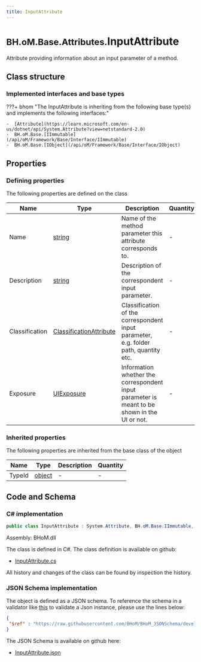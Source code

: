 ```yaml
---
title: InputAttribute
---
```


# <small>BH.oM.Base.Attributes.</small>**InputAttribute**

Attribute providing information about an input parameter of a method.

## Class structure

### Implemented interfaces and base types

???+ bhom "The InputAttribute is inheriting from the following base type(s) and implements the following interfaces:"

    -  [Attribute](https://learn.microsoft.com/en-us/dotnet/api/System.Attribute?view=netstandard-2.0)
    -  BH.oM.Base.[IImmutable](/api/oM/Framework/Base/Interface/IImmutable)
    -  BH.oM.Base.[IObject](/api/oM/Framework/Base/Interface/IObject)


## Properties



### Defining properties

The following properties are defined on the class

| Name             | Type             | Description      | Quantity         |
|------------------|------------------|------------------|------------------|
| Name | [string](https://learn.microsoft.com/en-us/dotnet/api/System.String?view=netstandard-2.0) | Name of the method parameter this attribute corresponds to. | - |
| Description | [string](https://learn.microsoft.com/en-us/dotnet/api/System.String?view=netstandard-2.0) | Description of the correspondent input parameter. | - |
| Classification | [ClassificationAttribute](/api/oM/Framework/Base/Attributes/ClassificationAttribute) | Classification of the correspondent input parameter, e.g. folder path, quantity etc. | - |
| Exposure | [UIExposure](/api/oM/Framework/Base/Attributes/Enums/UIExposure) | Information whether the correspondent input parameter is meant to be shown in the UI or not. | - |


### Inherited properties
The following properties are inherited from the base class of the object

| Name             | Type             | Description      | Quantity         |
|------------------|------------------|------------------|------------------|
| TypeId | [object](https://learn.microsoft.com/en-us/dotnet/api/System.Object?view=netstandard-2.0) | - | - |


## Code and Schema

### C# implementation

``` C# title="C#"
public class InputAttribute : System.Attribute, BH.oM.Base.IImmutable, BH.oM.Base.IObject
```

Assembly: BHoM.dll

The class is defined in C#. The class definition is available on github:

- [InputAttribute.cs](https://github.com/BHoM/BHoM/blob/develop/BHoM/Attributes\InputAttribute.cs)

All history and changes of the class can be found by inspection the history.
### JSON Schema implementation

The object is defined as a JSON schema. To reference the schema in a validator like [this](https://www.jsonschemavalidator.net/) to validate a Json instance, please use the lines below:

``` json title="JSON Schema"
{
 "$ref" : "https://raw.githubusercontent.com/BHoM/BHoM_JSONSchema/develop/BHoM/Attributes/InputAttribute.json"
}
```

The JSON Schema is available on github here:

- [InputAttribute.json](https://github.com/BHoM/BHoM_JSONSchema/blob/develop/BHoM/Attributes/InputAttribute.json)
